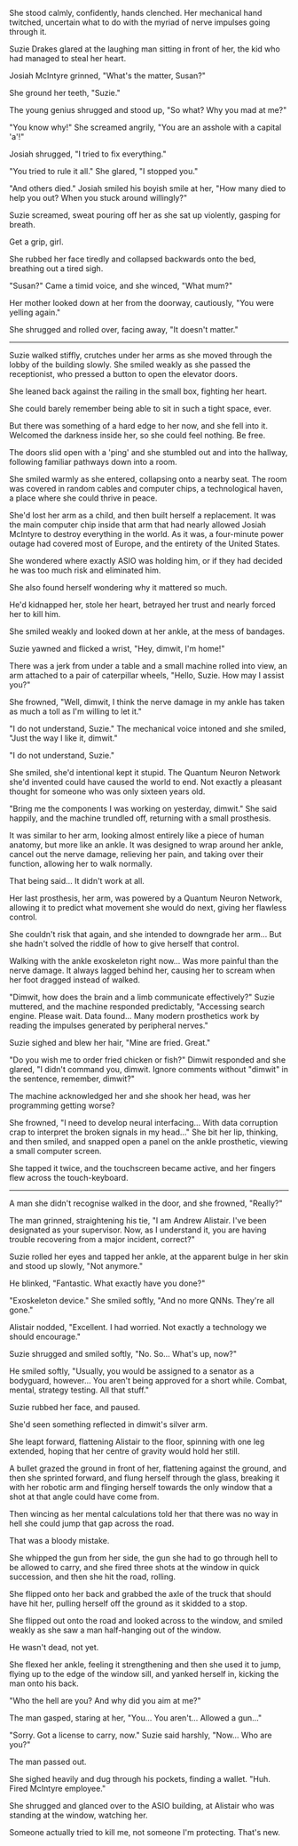 She stood calmly, confidently, hands clenched. Her mechanical hand twitched, uncertain what to do with the myriad of nerve impulses going through it.

Suzie Drakes glared at the laughing man sitting in front of her, the kid who had managed to steal her heart.

Josiah McIntyre grinned, "What's the matter, Susan?"

She ground her teeth, "Suzie."

The young genius shrugged and stood up, "So what? Why you mad at me?"

"You know why!" She screamed angrily, "You are an asshole with a capital 'a'!"

Josiah shrugged, "I tried to fix everything."

"You tried to rule it all." She glared, "I stopped you."

"And others died." Josiah smiled his boyish smile at her, "How many died to help you out? When you stuck around willingly?"

Suzie screamed, sweat pouring off her as she sat up violently, gasping for breath.

Get a grip, girl.

She rubbed her face tiredly and collapsed backwards onto the bed, breathing out a tired sigh.

"Susan?" Came a timid voice, and she winced, "What mum?"

Her mother looked down at her from the doorway, cautiously, "You were yelling again."

She shrugged and rolled over, facing away, "It doesn't matter."

---

Suzie walked stiffly, crutches under her arms as she moved through the lobby of the building slowly. She smiled weakly as she passed the receptionist, who pressed a button to open the elevator doors.

She leaned back against the railing in the small box, fighting her heart.

She could barely remember being able to sit in such a tight space, ever.

But there was something of a hard edge to her now, and she fell into it. Welcomed the darkness inside her, so she could feel nothing. Be free.

The doors slid open with a 'ping' and she stumbled out and into the hallway, following familiar pathways down into a room.

She smiled warmly as she entered, collapsing onto a nearby seat. The room was covered in random cables and computer chips, a technological haven, a place where she could thrive in peace. 

She'd lost her arm as a child, and then built herself a replacement. It was the main computer chip inside that arm that had nearly allowed Josiah McIntyre to destroy everything in the world. As it was, a four-minute power outage had covered most of Europe, and the entirety of the United States.

She wondered where exactly ASIO was holding him, or if they had decided he was too much risk and eliminated him.

She also found herself wondering why it mattered so much.

He'd kidnapped her, stole her heart, betrayed her trust and nearly forced her to kill him.

She smiled weakly and looked down at her ankle, at the mess of bandages.

Suzie yawned and flicked a wrist, "Hey, dimwit, I'm home!"

There was a jerk from under a table and a small machine rolled into view, an arm attached to a pair of caterpillar wheels, "Hello, Suzie. How may I assist you?"

She frowned, "Well, dimwit, I think the nerve damage in my ankle has taken as much a toll as I'm willing to let it."

"I do not understand, Suzie." The mechanical voice intoned and she smiled, "Just the way I like it, dimwit."

"I do not understand, Suzie."

She smiled, she'd intentional kept it stupid. The Quantum Neuron Network she'd invented could have caused the world to end. Not exactly a pleasant thought for someone who was only sixteen years old.

"Bring me the components I was working on yesterday, dimwit." She said happily, and the machine trundled off, returning with a small prosthesis.

It was similar to her arm, looking almost entirely like a piece of human anatomy, but more like an ankle. It was designed to wrap around her ankle, cancel out the nerve damage, relieving her pain, and taking over their function, allowing her to walk normally.

That being said… It didn't work at all.

Her last prosthesis, her arm, was powered by a Quantum Neuron Network, allowing it to predict what movement she would do next, giving her flawless control.

She couldn't risk that again, and she intended to downgrade her arm… But she hadn't solved the riddle of how to give herself that control.

Walking with the ankle exoskeleton right now… Was more painful than the nerve damage. It always lagged behind her, causing her to scream when her foot dragged instead of walked.

"Dimwit, how does the brain and a limb communicate effectively?" Suzie muttered, and the machine responded predictably, "Accessing search engine. Please wait. Data found… Many modern prosthetics work by reading the impulses generated by peripheral nerves."

Suzie sighed and blew her hair, "Mine are fried. Great."

"Do you wish me to order fried chicken or fish?" Dimwit responded and she glared, "I didn't command you, dimwit. Ignore comments without "dimwit" in the sentence, remember, dimwit?"

The machine acknowledged her and she shook her head, was her programming getting worse?

She frowned, "I need to develop neural interfacing… With data corruption crap to interpret the broken signals in my head…" She bit her lip, thinking, and then smiled, and snapped open a panel on the ankle prosthetic, viewing a small computer screen.

She tapped it twice, and the touchscreen became active, and her fingers flew across the touch-keyboard.

---

A man she didn't recognise walked in the door, and she frowned, "Really?"

The man grinned, straightening his tie, "I am Andrew Alistair. I've been designated as your supervisor. Now, as I understand it, you are having trouble recovering from a major incident, correct?"

Suzie rolled her eyes and tapped her ankle, at the apparent bulge in her skin and stood up slowly, "Not anymore."

He blinked, "Fantastic. What exactly have you done?"

"Exoskeleton device." She smiled softly, "And no more QNNs. They're all gone."

Alistair nodded, "Excellent. I had worried. Not exactly a technology we should encourage."

Suzie shrugged and smiled softly, "No. So… What's up, now?"

He smiled softly, "Usually, you would be assigned to a senator as a bodyguard, however… You aren't being approved for a short while. Combat, mental, strategy testing. All that stuff."

Suzie rubbed her face, and paused.

She'd seen something reflected in dimwit's silver arm.

She leapt forward, flattening Alistair to the floor, spinning with one leg extended, hoping that her centre of gravity would hold her still.

A bullet grazed the ground in front of her, flattening against the ground, and then she sprinted forward, and flung herself through the glass, breaking it with her robotic arm and flinging herself towards the only window that a shot at that angle could have come from.

Then wincing as her mental calculations told her that there was no way in hell she could jump that gap across the road.

That was a bloody mistake.

She whipped the gun from her side, the gun she had to go through hell to be allowed to carry, and she fired three shots at the window in quick succession, and then she hit the road, rolling.

She flipped onto her back and grabbed the axle of the truck that should have hit her, pulling herself off the ground as it skidded to a stop.

She flipped out onto the road and looked across to the window, and smiled weakly as she saw a man half-hanging out of the window.

He wasn't dead, not yet.

She flexed her ankle, feeling it strengthening and then she used it to jump, flying up to the edge of the window sill, and yanked herself in, kicking the man onto his back.

"Who the hell are you? And why did you aim at me?"

The man gasped, staring at her, "You… You aren't… Allowed a gun…"

"Sorry. Got a license to carry, now." Suzie said harshly, "Now… Who are you?"

The man passed out.

She sighed heavily and dug through his pockets, finding a wallet. "Huh. Fired McIntyre employee."

She shrugged and glanced over to the ASIO building, at Alistair who was standing at the window, watching her.

Someone actually tried to kill me, not someone I'm protecting. That's new.

